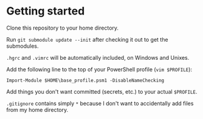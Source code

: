 Getting started
===============

Clone this repository to your home directory.

Run `git submodule update --init`  after checking it out to get the submodules.

`.hgrc` and `.vimrc` will be automatically included, on Windows and Unixes.

Add the following line to the top of your PowerShell profile (`vim $PROFILE`):

    Import-Module $HOME\base_profile.psm1 -DisableNameChecking

Add things you don't want committed (secrets, etc.) to your actual `$PROFILE`.

`.gitignore` contains simply `*` because I don't want to accidentally add files from my home directory.
